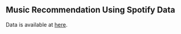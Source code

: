 ## Music Recommendation Using Spotify Data

Data is available at [here](https://www.kaggle.com/mrmorj/dataset-of-songs-in-spotify).
